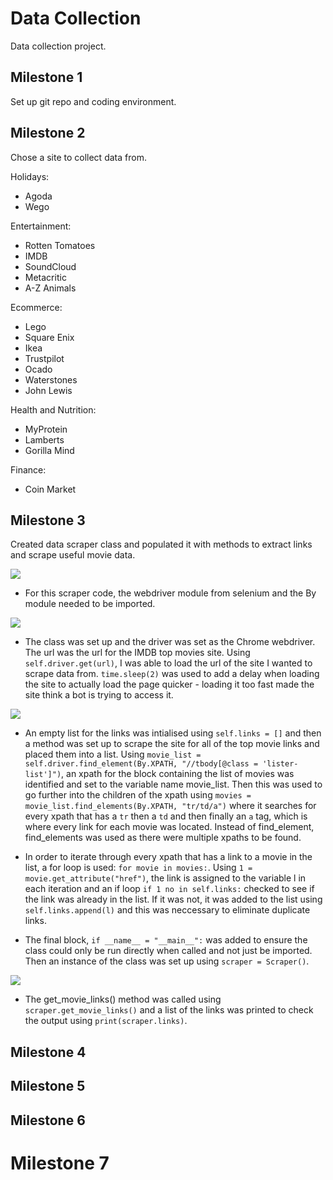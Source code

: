 # Data Collection

Data collection project.

## Milestone 1

Set up git repo and coding environment.

## Milestone 2

Chose a site to collect data from.

Holidays:
- Agoda
- Wego

Entertainment:
- Rotten Tomatoes
- IMDB
- SoundCloud
- Metacritic
- A-Z Animals

Ecommerce:
- Lego
- Square Enix
- Ikea
- Trustpilot
- Ocado
- Waterstones
- John Lewis

Health and Nutrition:
- MyProtein
- Lamberts
- Gorilla Mind

Finance:
- Coin Market


## Milestone 3

Created data scraper class and populated it with methods to extract links and scrape useful movie data.

![](../../../C:/AiCore/Data%20Collection%20Pipeline/Documentation/3/1.png)

- For this scraper code, the webdriver module from selenium and the By module needed to be imported.

![](../../../C:/AiCore/Data%20Collection%20Pipeline/Documentation/3/2.png)

- The class was set up and the driver was set as the Chrome webdriver. The url was the url for the IMDB top movies site. Using  `self.driver.get(url)`, I was able to load the url of the site I wanted to scrape data from. `time.sleep(2)` was used to add a delay when loading the site to actually load the page quicker - loading it too fast made the site think a bot is trying to access it.

![](../../../C:/AiCore/Data%20Collection%20Pipeline/Documentation/3/3.png)

- An empty list for the links was intialised using `self.links = []` and then a method was set up to scrape the site for all of the top movie links and placed them into a list. Using `movie_list = self.driver.find_element(By.XPATH, "//tbody[@class = 'lister-list']")`, an xpath for the block containing the list of movies was identified and set to the variable name movie_list. Then this was used to go further into the children of the xpath using `movies = movie_list.find_elements(By.XPATH, "tr/td/a")` where it searches for every xpath that has a `tr` then a `td` and then finally an `a` tag, which is where every link for each movie was located. Instead of find_element, find_elements was used as there were multiple xpaths to be found.

- In order to iterate through every xpath that has a link to a movie in the list, a for loop is used: `for movie in movies:`. Using `1 = movie.get_attribute("href")`, the link is assigned to the variable l in each iteration and an if loop `if 1 no in self.links:` checked to see if the link was already in the list. If it was not, it was added to the list using `self.links.append(l)` and this was neccessary to eliminate duplicate links.

- The final block, `if __name__ = "__main__":` was added to ensure the class could only be run directly when called and not just be imported. Then an instance of the class was set up using `scraper = Scraper()`.

![](../../../C:/AiCore/Data%20Collection%20Pipeline/Documentation/3/4.png)

- The get_movie_links() method was called using `scraper.get_movie_links()` and a list of the links was printed to check the output using `print(scraper.links)`.


## Milestone 4



## Milestone 5



## Milestone 6



# Milestone 7